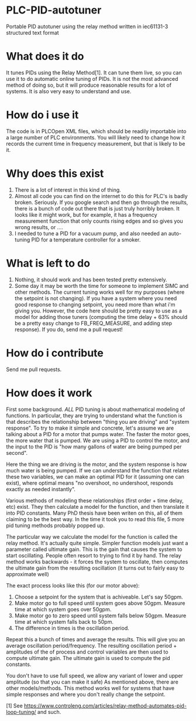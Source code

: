 # PLC-PID-autotuner
Portable PID autotuner using the relay method written in iec61131-3 structured text format

# What does it do
It tunes PIDs using the Relay Method[1]. It can tune them live, so you can use it to do automatic online tuning of PIDs.
It is not the most advanced method of doing so, but it will produce reasonable results for a lot of systems.
It is also very easy to understand and use.

# How do i use it
The code is in PLCOpen XML files, which should be readily importable into a large number of PLC environments. You will likely need to change how it records the current time in frequency measurement, but that is likely to be it.

# Why does this exist
1. There is a lot of interest in this kind of thing.
1. Almost all code you can find on the internet to do this for PLC's is badly broken. Seriously. If you google search and then go through the results, there is a bunch of code out there that is just truly horribly broken. It looks like it might work, but for example, it has a frequency measurement function that only counts rising edges and so gives you wrong results, or ....
1. I needed to tune a PID for a vacuum pump, and also needed an auto-tuning PID for a temperature controller for a smoker.

# What is left to do
1. Nothing, it should work and has been tested pretty extensively.
1. Some day it may be worth the time for someone to implement SIMC and other methods. The current tuning works well for my purposes (where the setpoint is not changing). If you have a system where you need good response to changing setpoint, you need more than what i'm giving you.  However, the code here should be pretty easy to use as a model for adding those tuners (computing the time delay + 63% should be a pretty easy change to FB_FREQ_MEASURE, and adding step response). If you do, send me a pull request!

# How do i contribute
Send me pull requests.

# How does it work
First some background.
*ALL* PID tuning is about mathematical modeling of functions.  In particular, they are trying to understand what the function is that describes the relationship between "thing you are driving" and "system response".
To try to make it simple and concrete, let's assume we are talking about a PID for a motor that pumps water.  The faster the motor goes, the more water that is pumped.  We are using a PID to control the motor, and the input to the PID is "how many gallons of water are being pumped per second".

Here the thing we are driving is the motor, and the system response is how much water is being pumped.  If we can understand the function that relates these two variables, we can make an optimal PID for it (assuming one can exist), where optimal means "no overshoot, no undershoot, responds exactly as needed instantly".

Various methods of modeling these relationships (first order + time delay, etc) exist.  They then calculate a model for the function, and then translate it into PID constants. Many PhD thesis have been writen on this, all of them claiming to be the best way.  In the time it took you to read this file, 5 more pid tuning methods probably popped up.

The particular way we calculate the model for the function is called the relay method.  It's actually quite simple.  Simpler function models just want a parameter called ultimate gain. This is the gain that causes the system to start oscillating.  People often resort to trying to find it by hand. 
The relay method works backwards - it forces the system to oscillate, then computes the ultimate gain from the resulting oscillation (it turns out to fairly easy to approximate well)

The exact process looks like this (for our motor above):
1. Choose a setpoint for the system that is achiveable. Let's say 50gpm.
2. Make motor go to full speed until system goes above 50gpm. Measure time at which system goes over 50gpm.
3. Make motor go to zero speed until system falls below 50gpm. Measure time at which system falls back to 50pm.
4. The difference in times is the oscillation period.

Repeat this a bunch of times and average the results. This will give you an average oscillation period/frequency.
The resulting oscillation period + amplitudes of the of process and control variables are then used to compute ultimate gain.
The ultimate gain is used to compute the pid constants.

You don't have to use full speed, we allow any variant of lower and upper amplitude (so that you can make it safe)
As mentioned above, there are other models/methods.  This method works well for systems that have simple responses and where you don't really change the setpoint.



[1] See https://www.controleng.com/articles/relay-method-automates-pid-loop-tuning/ and such.
